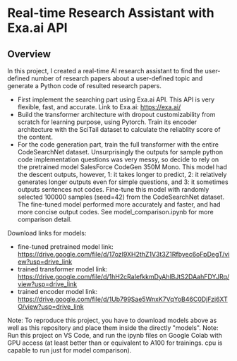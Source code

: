 # Real-time Research Assistant with Exa.ai API

## Overview
In this project, I created a real-time AI research assistant to find the user-defined number of research papers about a user-defined topic and generate a Python code of resulted research papers.
- First implement the searching part using Exa.ai API. This API is very flexible, fast, and accurate. Link to Exa.ai: https://exa.ai/
- Build the transformer architecture with dropout customizability from scratch for learning purpose, using Pytorch. Train its encoder architecture with the SciTail dataset to calculate the reliablity score of the content.
- For the code generation part, train the full transformer with the entire CodeSearchNet dataset. Unsurprisingly the outputs for sample python code implementation questions was very messy, so decide to rely on the pretrained model SalesForce CodeGen 350M Mono. This model had the descent outputs, however, 1: it takes longer to predict, 2: it relatively generates longer outputs even for simple questions, and 3: it sometimes outputs sentences not codes. Fine-tune this model with randomly selected 100000 samples (seed=42) from the CodeSearchNet dataset. The fine-tuned model performed more accurately and faster, and had more concise output codes. See model_comparison.ipynb for more comparison detail.

Download links for models:
- fine-tuned pretrained model link: https://drive.google.com/file/d/17ozI9XH2thZ1V3t3Z1Rfbyec6oFpDegT/view?usp=drive_link 
- trained transformer model link: https://drive.google.com/file/d/1hH2cRaIefkkmDyAhlBJtS2DAahFDYJRq/view?usp=drive_link
- trained encoder model link: https://drive.google.com/file/d/1Ub799Sae5WnxK7VqYoB46C0DjFzi6XTO/view?usp=drive_link

Note: To reproduce this project, you have to download models above as well as this repository and place them inside the directly "models".
Note: Run this project on VS Code, and run the ipynb files on Google Colab with GPU access (at least better than or equivalent to A100 for trainings. cpu is capable to run just for model comparison).
